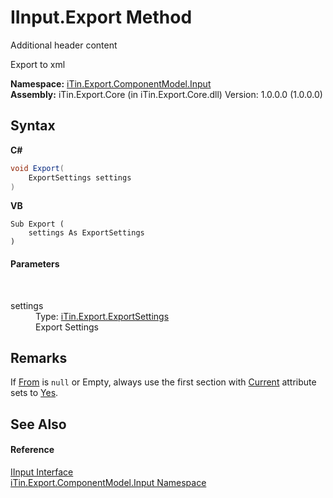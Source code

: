 # IInput.Export Method 
Additional header content 

Export to xml

**Namespace:**&nbsp;<a href="N_iTin_Export_ComponentModel_Input">iTin.Export.ComponentModel.Input</a><br />**Assembly:**&nbsp;iTin.Export.Core (in iTin.Export.Core.dll) Version: 1.0.0.0 (1.0.0.0)

## Syntax

**C#**<br />
``` C#
void Export(
	ExportSettings settings
)
```

**VB**<br />
``` VB
Sub Export ( 
	settings As ExportSettings
)
```


#### Parameters
&nbsp;<dl><dt>settings</dt><dd>Type: <a href="T_iTin_Export_ExportSettings">iTin.Export.ExportSettings</a><br />Export Settings</dd></dl>

## Remarks
If <a href="P_iTin_Export_ExportSettings_From">From</a> is `null` or Empty, always use the first section with <a href="P_iTin_Export_Model_ExportModel_Current">Current</a> attribute sets to <a href="T_iTin_Export_Model_YesNo">Yes</a>.

## See Also


#### Reference
<a href="T_iTin_Export_ComponentModel_Input_IInput">IInput Interface</a><br /><a href="N_iTin_Export_ComponentModel_Input">iTin.Export.ComponentModel.Input Namespace</a><br />
